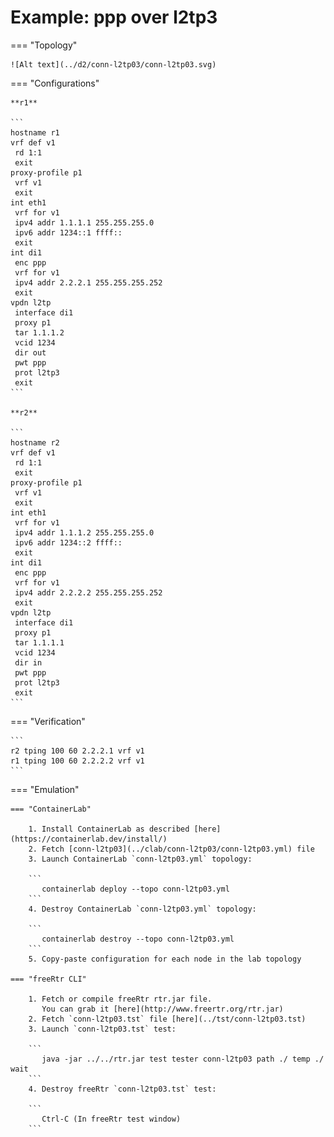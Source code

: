 # Example: ppp over l2tp3

=== "Topology"

    ![Alt text](../d2/conn-l2tp03/conn-l2tp03.svg)

=== "Configurations"

    **r1**

    ```
    hostname r1
    vrf def v1
     rd 1:1
     exit
    proxy-profile p1
     vrf v1
     exit
    int eth1
     vrf for v1
     ipv4 addr 1.1.1.1 255.255.255.0
     ipv6 addr 1234::1 ffff::
     exit
    int di1
     enc ppp
     vrf for v1
     ipv4 addr 2.2.2.1 255.255.255.252
     exit
    vpdn l2tp
     interface di1
     proxy p1
     tar 1.1.1.2
     vcid 1234
     dir out
     pwt ppp
     prot l2tp3
     exit
    ```

    **r2**

    ```
    hostname r2
    vrf def v1
     rd 1:1
     exit
    proxy-profile p1
     vrf v1
     exit
    int eth1
     vrf for v1
     ipv4 addr 1.1.1.2 255.255.255.0
     ipv6 addr 1234::2 ffff::
     exit
    int di1
     enc ppp
     vrf for v1
     ipv4 addr 2.2.2.2 255.255.255.252
     exit
    vpdn l2tp
     interface di1
     proxy p1
     tar 1.1.1.1
     vcid 1234
     dir in
     pwt ppp
     prot l2tp3
     exit
    ```

=== "Verification"

    ```
    r2 tping 100 60 2.2.2.1 vrf v1
    r1 tping 100 60 2.2.2.2 vrf v1
    ```

=== "Emulation"

    === "ContainerLab"

        1. Install ContainerLab as described [here](https://containerlab.dev/install/)  
        2. Fetch [conn-l2tp03](../clab/conn-l2tp03/conn-l2tp03.yml) file  
        3. Launch ContainerLab `conn-l2tp03.yml` topology:  

        ```
           containerlab deploy --topo conn-l2tp03.yml  
        ```
        4. Destroy ContainerLab `conn-l2tp03.yml` topology:  

        ```
           containerlab destroy --topo conn-l2tp03.yml  
        ```
        5. Copy-paste configuration for each node in the lab topology

    === "freeRtr CLI"

        1. Fetch or compile freeRtr rtr.jar file.  
           You can grab it [here](http://www.freertr.org/rtr.jar)  
        2. Fetch `conn-l2tp03.tst` file [here](../tst/conn-l2tp03.tst)  
        3. Launch `conn-l2tp03.tst` test:  

        ```
           java -jar ../../rtr.jar test tester conn-l2tp03 path ./ temp ./ wait
        ```
        4. Destroy freeRtr `conn-l2tp03.tst` test:  

        ```
           Ctrl-C (In freeRtr test window)
        ```

